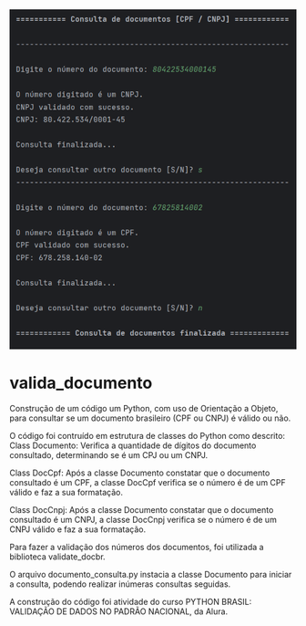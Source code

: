 <img src = "documento_consulta.PNG">

# valida_documento

Construção de um código um Python, com uso de Orientação a Objeto, para consultar se um documento brasileiro (CPF ou CNPJ) é válido ou não.

O código foi contruído em estrutura de classes do Python como descrito:
  Class Documento: 
    Verifica a quantidade de dígitos do documento consultado, determinando se é um CPJ ou um CNPJ.

  Class DocCpf:
    Após a classe Documento constatar que o documento consultado é um CPF, a classe DocCpf verifica se o número é de um CPF válido e faz a sua formatação.

  Class DocCnpj:
    Após a classe Documento constatar que o documento consultado é um CNPJ, a classe DocCnpj verifica se o número é de um CNPJ válido e faz a sua formatação.

Para fazer a validação dos números dos documentos, foi utilizada a biblioteca validate_docbr.

O arquivo documento_consulta.py instacia a classe Documento para iniciar a consulta, podendo realizar inúmeras consultas seguidas.

A construção do código foi atividade do curso PYTHON BRASIL: VALIDAÇÃO DE DADOS NO PADRÃO NACIONAL, da Alura.

